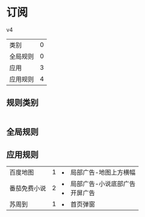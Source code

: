 # 订阅

v4

|||
| - |:-:|
|类别|0|
|全局规则|0|
|应用|3|
|应用规则|4|

## 规则类别

|||
| - |:-:|


## 全局规则



## 应用规则

||||
| - |:-:|-|
|百度地图|1|<li>局部广告-地图上方横幅|
|番茄免费小说|2|<li>局部广告-小说底部广告<li>开屏广告|
|苏周到|1|<li>首页弹窗|
